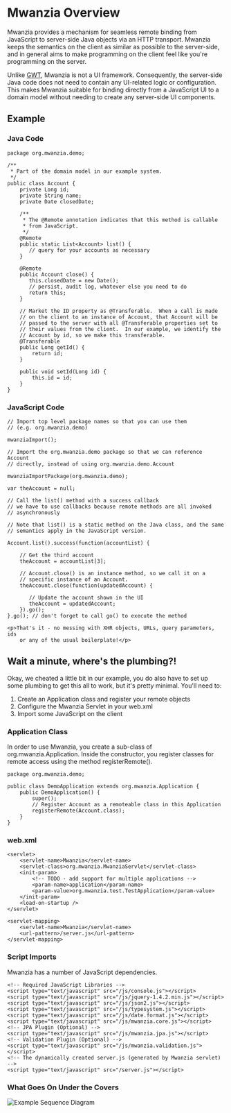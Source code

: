 # Mwanzia Overview

Mwanzia provides a mechanism for seamless remote binding from JavaScript to
server-side Java objects via an HTTP transport. Mwanzia keeps the semantics on
the client as similar as possible to the server-side, and in general aims to
make programming on the client feel like you're programming on the server.

Unlike [GWT](http://code.google.com/webtoolkit/), Mwanzia is not a UI framework.
Consequently, the server-side Java code does not need to contain any UI-related
logic or configuration. This makes Mwanzia suitable for binding directly from a
JavaScript UI to a domain model without needing to create any server-side
UI components.

## Example

### Java Code

    package org.mwanzia.demo;
        
    /**
     * Part of the domain model in our example system.
     */
    public class Account {
        private Long id;
        private String name;
        private Date closedDate;
        
        /**
         * The @Remote annotation indicates that this method is callable
         * from JavaScript.
         */
        @Remote
        public static List<Account> list() {
           // query for your accounts as necessary
        }
        
        @Remote
        public Account close() {
           this.closedDate = new Date();
           // persist, audit log, whatever else you need to do
           return this;
        }
        
        // Market the ID property as @Transferable.  When a call is made
        // on the client to an instance of Account, that Account will be
        // passed to the server with all @Transferable properties set to
        // their values from the client.  In our example, we identify the
        // Account by id, so we make this transferable. 
        @Transferable
        public Long getId() {
            return id;
        }
        
        public void setId(Long id) {
            this.id = id;
        }
    } 
    
### JavaScript Code
   
    // Import top level package names so that you can use them
    // (e.g. org.mwanzia.demo)
    
    mwanziaImport();            
                
    // Import the org.mwanzia.demo package so that we can reference Account
    // directly, instead of using org.mwanzia.demo.Account
    
    mwanziaImportPackage(org.mwanzia.demo);
    
    var theAccount = null;
    
    // Call the list() method with a success callback
    // we have to use callbacks because remote methods are all invoked
    // asynchronously
    
    // Note that list() is a static method on the Java class, and the same
    // semantics apply in the JavaScript version.
    
    Account.list().success(function(accountList) {
        
        // Get the third account
        theAccount = accountList[3];
        
        // Account.close() is an instance method, so we call it on a
        // specific instance of an Account.
        theAccount.close(function(updatedAccount) {
           
           // Update the account shown in the UI
           theAccount = updatedAccount;
        }).go();
    }.go(); // don't forget to call go() to execute the method
    
    <p>That's it - no messing with XHR objects, URLs, query parameters, ids
        or any of the usual boilerplate!</p>

## Wait a minute, where's the plumbing?!

Okay, we cheated a little bit in our example, you do also have to set up some
plumbing to get this all to work, but it's pretty minimal. You'll need to:

1. Create an Application class and register your remote objects
2. Configure the Mwanzia Servlet in your web.xml
3. Import some JavaScript on the client

### Application Class

In order to use Mwanzia, you create a sub-class of org.mwanzia.Application.
Inside the constructor, you register classes for remote access using the
method registerRemote().

    package org.mwanzia.demo;
    
    public class DemoApplication extends org.mwanzia.Application {
        public DemoApplication() {
            super();
            // Register Account as a remoteable class in this Application
            registerRemote(Account.class);
        }
    }

### web.xml

    <servlet>
        <servlet-name>Mwanzia</servlet-name>
        <servlet-class>org.mwanzia.MwanziaServlet</servlet-class>
        <init-param>
            <!-- TODO - add support for multiple applications -->
            <param-name>application</param-name>
            <param-value>org.mwanzia.test.TestApplication</param-value>
        </init-param>
        <load-on-startup />
    </servlet>

    <servlet-mapping>
        <servlet-name>Mwanzia</servlet-name>
        <url-pattern>/server.js</url-pattern>
    </servlet-mapping>

### Script Imports

Mwanzia has a number of JavaScript dependencies.

    <!-- Required JavaScript Libraries -->
    <script type="text/javascript" src="/js/console.js"></script>
    <script type="text/javascript" src="/js/jquery-1.4.2.min.js"></script>
    <script type="text/javascript" src="/js/json2.js"></script>
    <script type="text/javascript" src="/js/typesystem.js"></script>
    <script type="text/javascript" src="/js/date.format.js"></script>
    <script type="text/javascript" src="/js/mwanzia.core.js"></script>
    <!-- JPA Plugin (Optional) -->
    <script type="text/javascript" src="/js/mwanzia.jpa.js"></script>
    <!-- Validation Plugin (Optional) -->
    <script type="text/javascript" src="/js/mwanzia.validation.js"></script>
    <!-- The dynamically created server.js (generated by Mwanzia servlet) -->
    <script type="text/javascript" src="/server.js"></script>  
    
### What Goes On Under the Covers

<img src="http://www.websequencediagrams.com/cgi-bin/cdraw?lz=VXNlci0-QnJvd3Nlcjogb3BlbiBwYWdlCgAMBy0-V2ViIFNlcnZlcjogL2xpc3RfYWNjb3VudHMuaHRtbAoAFgoAPQtzdGF0aWMgSFRNTABACk13YW56aWFTZXJ2bGV0OiAvanMvcwBVBS5qcwoAEA4AgQkLSmF2YVNjcmlwdCBkb21haW4gbW9kZWwAgRgKQQCBCgYgKEpTKTogbGlzdCgpCgAJDAAYCwCBRAYAFBMAEgcAPhAAgWQIIGFzIEpTT04ASQ8AgjAJABcRAII3CQCCUwliaW5kAEYKaW50byBET00KAIJzD2NsaWNrIGNsb3MAgnkLAIFaCDUAgV0HABoFAIFaCwASBgAbDQCBYAkAGRMAgVsRAFAIdXBkYXRlAIEdCQBPEQCEHwkAGRAAgVcXAEEPAIFsCQ&s=modern-blue" alt="Example Sequence Diagram" />